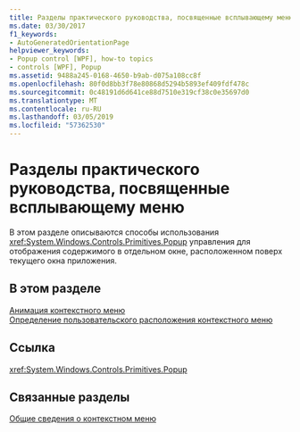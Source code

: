 ```yaml
---
title: Разделы практического руководства, посвященные всплывающему меню
ms.date: 03/30/2017
f1_keywords:
- AutoGeneratedOrientationPage
helpviewer_keywords:
- Popup control [WPF], how-to topics
- controls [WPF], Popup
ms.assetid: 9488a245-0168-4650-b9ab-d075a108cc8f
ms.openlocfilehash: 80f0d8bb3f78e80868d5294b5893ef409fdf478c
ms.sourcegitcommit: 0c48191d6d641ce88d7510e319cf38c0e35697d0
ms.translationtype: MT
ms.contentlocale: ru-RU
ms.lasthandoff: 03/05/2019
ms.locfileid: "57362530"
---
```

# <a name="popup-how-to-topics"></a>Разделы практического руководства, посвященные всплывающему меню
В этом разделе описываются способы использования <xref:System.Windows.Controls.Primitives.Popup> управления для отображения содержимого в отдельном окне, расположенном поверх текущего окна приложения.  
  
## <a name="in-this-section"></a>В этом разделе  
 [Анимация контекстного меню](how-to-animate-a-popup.md)  
 [Определение пользовательского расположения контекстного меню](how-to-specify-a-custom-popup-position.md)  
  
## <a name="reference"></a>Ссылка  
 <xref:System.Windows.Controls.Primitives.Popup>  
  
## <a name="related-sections"></a>Связанные разделы  
 [Общие сведения о контекстном меню](popup-overview.md)
